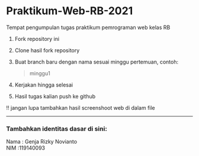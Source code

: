 # Praktikum-Web-RB-2021
Tempat pengumpulan tugas praktikum pemrograman web kelas RB

1. Fork repository ini 
2. Clone hasil fork repository
3. Buat branch baru dengan nama sesuai minggu pertemuan, contoh:
    > minggu1
 
4. Kerjakan hingga selesai
5. Hasil tugas kalian push ke github

:bangbang:
jangan lupa tambahkan hasil screenshoot web di dalam file

<hr>

### Tambahkan identitas dasar di sini: 

Nama  : Genja Rizky Novianto
<br> 
NIM   :119140093

